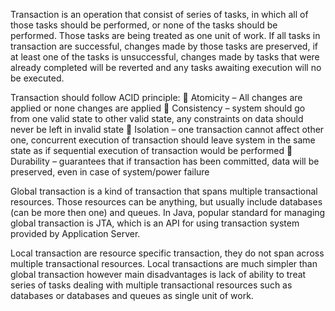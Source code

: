 Transaction is an operation that consist of series of tasks, in which all of those tasks
should be performed, or none of the tasks should be performed. Those tasks are being
treated as one unit of work. If all tasks in transaction are successful, changes made by
those tasks are preserved, if at least one of the tasks is unsuccessful, changes made
by tasks that were already completed will be reverted and any tasks awaiting
execution will no be executed.


Transaction should follow ACID principle:
 Atomicity – All changes are applied or none changes are applied
 Consistency – system should go from one valid state to other valid state, any
constraints on data should never be left in invalid state
 Isolation – one transaction cannot affect other one, concurrent execution of
transaction should leave system in the same state as if sequential execution of
transaction would be performed
 Durability – guarantees that if transaction has been committed, data will be
preserved, even in case of system/power failure

Global transaction is a kind of transaction that spans multiple transactional
resources. Those resources can be anything, but usually include databases (can
be more then one) and queues. In Java, popular standard for managing global
transaction is JTA, which is an API for using transaction system provided by
Application Server.

Local transaction are resource specific transaction, they do not span across
multiple transactional resources. Local transactions are much simpler than global
transaction however main disadvantages is lack of ability to treat series of tasks
dealing with multiple transactional resources such as databases or databases and
queues as single unit of work.


